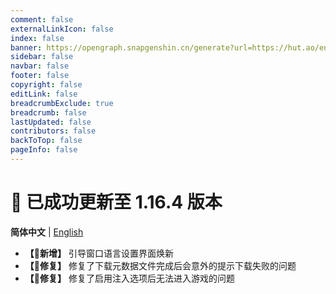 ```yaml
---
comment: false
externalLinkIcon: false
index: false
banner: https://opengraph.snapgenshin.cn/generate?url=https://hut.ao/en/statements/update-log.html
sidebar: false
navbar: false
footer: false
copyright: false
editLink: false
breadcrumbExclude: true
breadcrumb: false
lastUpdated: false
contributors: false
backToTop: false
pageInfo: false
---
```


# 🎉 已成功更新至 1.16.4 版本

**简体中文** | [English](/en/statements/latest.html)

- **【🎉新增】** 引导窗口语言设置界面焕新
- **【🔨修复】** 修复了下载元数据文件完成后会意外的提示下载失败的问题
- **【🔨修复】** 修复了启用注入选项后无法进入游戏的问题
